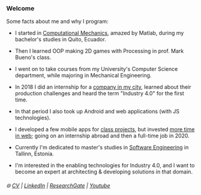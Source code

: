 ### Welcome

Some facts about me and why I program:

- I started in [Computational Mechanics](https://drive.google.com/file/d/1fj_NyQCMNPLJ5OtAql2qc3FKChcwu_mV/view), amazed by Matlab, during my bachelor's studies in Quito, Ecuador.

- Then I learned OOP making 2D games with Processing in prof. Mark Bueno's class.

- I went on to take courses from my University's Computer Science department, while majoring in Mechanical Engineering. 

- In 2018 I did an internship for a [company in my city](https://www.tecopesca.com/), learned about their production challenges and heard the term "Industry 4.0" for the first time.

- In that period I also took up Android and web applications (with JS technologies).

- I developed a few mobile apps for [class projects](https://github.com/linomp/trip_plus_plus_android), but invested [more time in web](https://www.hackerrank.com/linomp); going on an internship abroad and then a full-time job in 2020.

- Currently I'm dedicated to master's studies in [Software Engineering](https://www.cs.ut.ee/en/studying/software-engineering-msc) in Tallinn, Estonia. 

- I'm interested in the enabling technologies for Industry 4.0, and I want to become an expert at architecting & developing solutions in that domain.

###### :globe_with_meridians: [CV](https://drive.google.com/file/d/1pYv5m6SiAlh4wDjmAke4xLFVErn5jLCR/view?usp=sharing)  |  [LinkedIn](https://www.linkedin.com/in/lino-mp/) |  [ResearchGate](https://www.researchgate.net/profile/Lino-Mediavilla-Ponce-2)    |  [Youtube](https://www.youtube.com/channel/UCZkV9Lik6CgCtiTS2hb3y-g) 

<!-- 
![](https://github-readme-stats.vercel.app/api/?username=linomp&count_private=true&layout=compact&theme=react&show_icons=true&custom_title=Github+Stats)
-->
